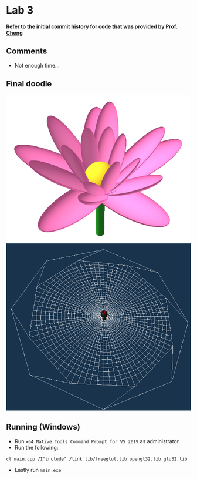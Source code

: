 # Lab 3
**Refer to the initial commit history for code that was provided by [Prof. Cheng](https://www.comp.nus.edu.sg/cs/people/hcheng/)**

## Comments
- Not enough time...

## Final doodle
![Final Product](Lotus.png)
![Final Product](Spider.png)

## Running (Windows)
- Run `x64 Native Tools Command Prompt for VS 2019` as administrator
- Run the following:
```
cl main.cpp /I"include" /link lib/freeglut.lib opengl32.lib glu32.lib
```
- Lastly run `main.exe`
